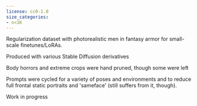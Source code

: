 ```yaml
---
license: cc0-1.0
size_categories:
- n<1K
---
```

Regularization dataset with photorealistic men in fantasy armor for small-scale finetunes/LoRAs. 

Produced with various Stable Diffusion derivatives

Body horrors and extreme crops were hand pruned, though some were left

Prompts were cycled for a variety of poses and environments and to reduce full frontal static portraits and 'sameface' (still suffers from it, though).

Work in progress